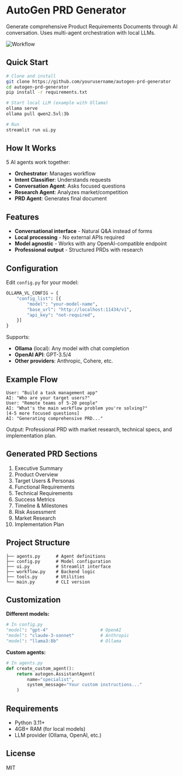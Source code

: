 # AutoGen PRD Generator

Generate comprehensive Product Requirements Documents through AI conversation. Uses multi-agent orchestration with local LLMs.

![Workflow](assets/workflow-diagram.svg)

## Quick Start

```bash
# Clone and install
git clone https://github.com/yourusername/autogen-prd-generator
cd autogen-prd-generator
pip install -r requirements.txt

# Start local LLM (example with Ollama)
ollama serve
ollama pull qwen2.5vl:3b

# Run
streamlit run ui.py
```

## How It Works

5 AI agents work together:
- **Orchestrator**: Manages workflow
- **Intent Classifier**: Understands requests  
- **Conversation Agent**: Asks focused questions
- **Research Agent**: Analyzes market/competition
- **PRD Agent**: Generates final document

## Features

- **Conversational interface** - Natural Q&A instead of forms
- **Local processing** - No external APIs required
- **Model agnostic** - Works with any OpenAI-compatible endpoint
- **Professional output** - Structured PRDs with research

## Configuration

Edit `config.py` for your model:

```python
OLLAMA_VL_CONFIG = {
    "config_list": [{
        "model": "your-model-name",
        "base_url": "http://localhost:11434/v1",
        "api_key": "not-required",
    }]
}
```

Supports:
- **Ollama** (local): Any model with chat completion
- **OpenAI API**: GPT-3.5/4 
- **Other providers**: Anthropic, Cohere, etc.

## Example Flow

```
User: "Build a task management app"
AI: "Who are your target users?"
User: "Remote teams of 5-20 people"
AI: "What's the main workflow problem you're solving?"
[4-5 more focused questions]
AI: "Generating comprehensive PRD..."
```

Output: Professional PRD with market research, technical specs, and implementation plan.

## Generated PRD Sections

1. Executive Summary
2. Product Overview  
3. Target Users & Personas
4. Functional Requirements
5. Technical Requirements
6. Success Metrics
7. Timeline & Milestones
8. Risk Assessment
9. Market Research
10. Implementation Plan

## Project Structure

```
├── agents.py      # Agent definitions
├── config.py      # Model configuration  
├── ui.py          # Streamlit interface
├── workflow.py    # Backend logic
├── tools.py       # Utilities
└── main.py        # CLI version
```

## Customization

**Different models:**
```python
# In config.py
"model": "gpt-4"                    # OpenAI
"model": "claude-3-sonnet"          # Anthropic  
"model": "llama3:8b"                # Ollama
```

**Custom agents:**
```python
# In agents.py
def create_custom_agent():
    return autogen.AssistantAgent(
        name="specialist",
        system_message="Your custom instructions..."
    )
```

## Requirements

- Python 3.11+
- 4GB+ RAM (for local models)
- LLM provider (Ollama, OpenAI, etc.)

## License

MIT
